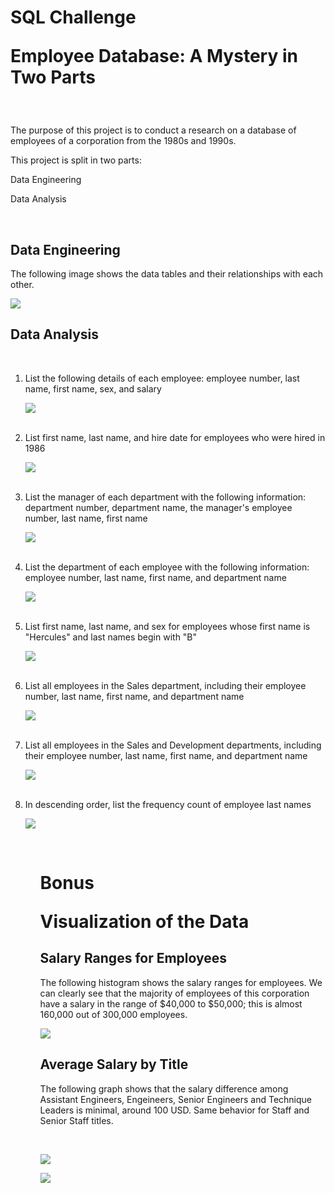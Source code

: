 <h1>SQL Challenge
<p align:'Justify'> Employee Database: A Mystery in Two Parts</p>
</h1>

<br>

<p align:'justify'>The purpose of this project is to conduct a research on a database of employees of a corporation from the 1980s and 1990s.</p>

<p align:'justify'>This project is split in two parts:
<p align:'center'>Data Engineering<p>
<p align:'center'>Data Analysis<p>

<br>

<h2>Data Engineering</h2>

<p align:'justify'>The following image shows the data tables and their relationships with each other.</p>

<p align:'Center'> <img src="https://github.com/uldom/SQL_Challenge/blob/main/EmployeeSQL/Output/ERD_210617.png?raw=true"> 

<br>

<h2>Data Analysis</h2>
<br>

<ol>
    <li>List the following details of each employee: employee number, last name, first name, sex, and salary 
    </p>
   <p align:'Center'> <img src="https://github.com/uldom/SQL_Challenge/blob/main/EmployeeSQL/Output/results_csv_files/1_employee_data.PNG?raw=true"> </p>
	<br>
    <li>List first name, last name, and hire date for employees who were hired in 1986 
    </p>
   <p align:'Center'> <img src="https://github.com/uldom/SQL_Challenge/blob/main/EmployeeSQL/Output/results_csv_files/2_hire_date_1986.PNG?raw=true"> </p>
	<br>	
	<li>List the manager of each department with the following information: department number, department name, the manager's employee number, last name, first name 
    </p>
   <p align:'Center'> <img src="https://github.com/uldom/SQL_Challenge/blob/main/EmployeeSQL/Output/results_csv_files/3_dept_managers.PNG?raw=true"> </p>
	<br>
	<li>List the department of each employee with the following information: employee number, last name, first name, and department name 
    </p>
   <p align:'Center'> <img src="https://github.com/uldom/SQL_Challenge/blob/main/EmployeeSQL/Output/results_csv_files/4_employee_dept.PNG?raw=true"> </p>
	<br>
	<li>List first name, last name, and sex for employees whose first name is "Hercules" and last names begin with "B" 
    </p>
   <p align:'Center'> <img src="https://github.com/uldom/SQL_Challenge/blob/main/EmployeeSQL/Output/results_csv_files/5_Hercules_B.PNG?raw=true"> </p>
	<br>
	<li>List all employees in the Sales department, including their employee number, last name, first name, and department name 
    </p>
   <p align:'Center'> <img src="https://github.com/uldom/SQL_Challenge/blob/main/EmployeeSQL/Output/results_csv_files/6_sales_dept.PNG?raw=true"> </p>
	<br>
	<li>List all employees in the Sales and Development departments, including their employee number, last name, first name, and department name 
    </p>
   <p align:'Center'> <img src="https://github.com/uldom/SQL_Challenge/blob/main/EmployeeSQL/Output/results_csv_files/7_sales_and_development.PNG?raw=true"> </p>
	<br>
	<li>In descending order, list the frequency count of employee last names 
    </p>
   <p align:'Center'> <img src="https://github.com/uldom/SQL_Challenge/blob/main/EmployeeSQL/Output/results_csv_files/8_last_names_frequency.PNG?raw=true"> 	</p>
<ol>

​    

<h1>Bonus
<p align:'Justify'> Visualization of the Data</p>
</h1>

<h2>Salary Ranges for Employees</h2>



<p align:'justify'>The following histogram shows the salary ranges for employees. We can clearly see that the majority of employees of this corporation have a salary in the range of $40,000 to $50,000; this is almost 160,000 out of 300,000 employees.</p>



 <p align:'Center'> <img src="https://github.com/uldom/SQL_Challenge/blob/main/EmployeeSQL/Output/Salary_Ranges_Histogram.jpg?raw=true"> 	</p>



<h2>Average Salary by Title</h2>

<p align:'justify'>The following graph shows that the salary difference among Assistant Engineers, Engeineers, Senior Engineers and Technique Leaders is minimal, around 100 USD. Same behavior for Staff and Senior Staff titles.</p>

<br>



<p align:'Center'> <img src="https://github.com/uldom/SQL_Challenge/blob/main/EmployeeSQL/Output/Salary_by_Title_Table.jpg?raw=true"> </p>



<p align:'Center'> <img src="https://github.com/uldom/SQL_Challenge/blob/main/EmployeeSQL/Output/Salary_by_Title.jpg?raw=true"> </p>

























